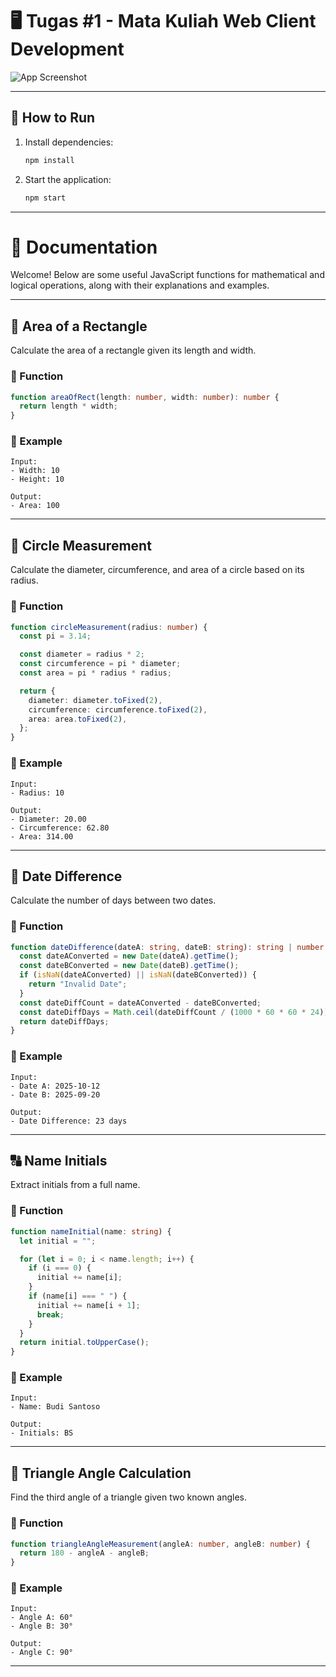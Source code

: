 # 🖥️ Tugas #1 - Mata Kuliah Web Client Development

![App Screenshot](https://storage.googleapis.com/assets-edlink/p/medium-1ff861a7ee445cd81a865602c8a079a753e69252b06b793dfa73c78cf992de01-tugas1.png)

---

## 🚀 How to Run

1. Install dependencies:
   ```sh
   npm install
   ```
2. Start the application:
   ```sh
   npm start
   ```

---

# 📘 Documentation

Welcome! Below are some useful JavaScript functions for mathematical and logical operations, along with their explanations and examples.

---

## 📏 Area of a Rectangle

Calculate the area of a rectangle given its length and width.

### 🔹 Function

```typescript
function areaOfRect(length: number, width: number): number {
  return length * width;
}
```

### 📝 Example

```plaintext
Input:
- Width: 10
- Height: 10

Output:
- Area: 100
```

---

## 🔵 Circle Measurement

Calculate the diameter, circumference, and area of a circle based on its radius.

### 🔹 Function

```typescript
function circleMeasurement(radius: number) {
  const pi = 3.14;

  const diameter = radius * 2;
  const circumference = pi * diameter;
  const area = pi * radius * radius;

  return {
    diameter: diameter.toFixed(2),
    circumference: circumference.toFixed(2),
    area: area.toFixed(2),
  };
}
```

### 📝 Example

```plaintext
Input:
- Radius: 10

Output:
- Diameter: 20.00
- Circumference: 62.80
- Area: 314.00
```

---

## 📅 Date Difference

Calculate the number of days between two dates.

### 🔹 Function

```typescript
function dateDifference(dateA: string, dateB: string): string | number {
  const dateAConverted = new Date(dateA).getTime();
  const dateBConverted = new Date(dateB).getTime();
  if (isNaN(dateAConverted) || isNaN(dateBConverted)) {
    return "Invalid Date";
  }
  const dateDiffCount = dateAConverted - dateBConverted;
  const dateDiffDays = Math.ceil(dateDiffCount / (1000 * 60 * 60 * 24));
  return dateDiffDays;
}
```

### 📝 Example

```plaintext
Input:
- Date A: 2025-10-12
- Date B: 2025-09-20

Output:
- Date Difference: 23 days
```

---

## 🔠 Name Initials

Extract initials from a full name.

### 🔹 Function

```typescript
function nameInitial(name: string) {
  let initial = "";

  for (let i = 0; i < name.length; i++) {
    if (i === 0) {
      initial += name[i];
    }
    if (name[i] === " ") {
      initial += name[i + 1];
      break;
    }
  }
  return initial.toUpperCase();
}
```

### 📝 Example

```plaintext
Input:
- Name: Budi Santoso

Output:
- Initials: BS
```

---

## 📐 Triangle Angle Calculation

Find the third angle of a triangle given two known angles.

### 🔹 Function

```typescript
function triangleAngleMeasurement(angleA: number, angleB: number) {
  return 180 - angleA - angleB;
}
```

### 📝 Example

```plaintext
Input:
- Angle A: 60°
- Angle B: 30°

Output:
- Angle C: 90°
```

---
